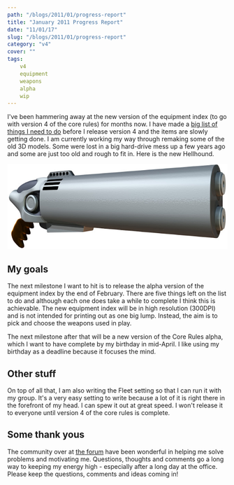 ```yaml
---
path: "/blogs/2011/01/progress-report"
title: "January 2011 Progress Report"
date: "11/01/17"
slug: "/blogs/2011/01/progress-report"
category: "v4"
cover: ""
tags:
    v4
    equipment
    weapons
    alpha
    wip
---
```


I've been hammering away at the new version of the equipment index (to go with version 4 of the core rules) for months now. I have made a [big list of things I need to do](http://www.1km1kt.net/forum/viewtopic.php?f=34;t=2283) before I release version 4 and the items are slowly getting done. I am currently working my way through remaking some of the old 3D models. Some were lost in a big hard-drive mess up a few years ago and some are just too old and rough to fit in. Here is the new Hellhound. 

![Sleek, two barreled simplicity, the Hellhound](./images/weapons-hellhound.jpg)

## My goals
The next milestone I want to hit is to release the alpha version of the equipment index by the end of February. There are five things left on the list to do and although each one does take a while to complete I think this is achievable. The new equipment index will be in high resolution (300DPI) and is not intended for printing out as one big lump. Instead, the aim is to pick and choose the weapons used in play.

The next milestone after that will be a new version of the Core Rules alpha, which I want to have complete by my birthday in mid-April. I like using my birthday as a deadline because it focuses the mind.

## Other stuff

On top of all that, I am also writing the Fleet setting so that I can run it with my group. It's a very easy setting to write because a lot of it is right there in the forefront of my head. I can spew it out at great speed. I won't release it to everyone until version 4 of the core rules is complete.

## Some thank yous

The community over at [the forum](http://www.1km1kt.net/forum/viewforum.php?f=34) have been wonderful in helping me solve problems and motivating me. Questions, thoughts and comments go a long way to keeping my energy high - especially after a long day at the office. Please keep the questions, comments and ideas coming in!
